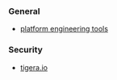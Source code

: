 
### General
- [platform engineering tools](https://platformengineering.org/platform-tooling)

### Security
- [tigera.io](https://www.tigera.io/)

